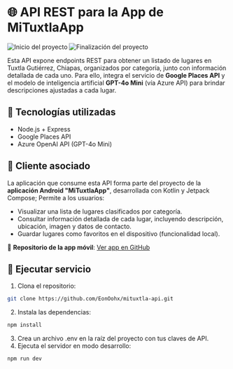 # 🌐 API REST para la App de MiTuxtlaApp
![Inicio del proyecto](https://img.shields.io/badge/Inicio-Marzo%202025-blue)
![Finalización del proyecto](https://img.shields.io/badge/Finalizado-Marzo%202025-green)

Esta API expone endpoints REST para obtener un listado de lugares en Tuxtla Gutiérrez, Chiapas, organizados por categoría, junto con información detallada de cada uno. Para ello, integra el servicio de **Google Places API** y el modelo de inteligencia artificial **GPT-4o Mini** (vía Azure API) para brindar descripciones ajustadas a cada lugar.

## 🔧 Tecnologías utilizadas
- Node.js + Express
- Google Places API
- Azure OpenAI API (GPT-4o Mini)

## 📱 Cliente asociado

La aplicación que consume esta API forma parte del proyecto de la **aplicación Android "MiTuxtlaApp"**, desarrollada con Kotlin y Jetpack Compose; Permite a los usuarios:

- Visualizar una lista de lugares clasificados por categoría.
- Consultar información detallada de cada lugar, incluyendo descripción, ubicación, imagen y datos de contacto.
- Guardar lugares como favoritos en el dispositivo (funcionalidad local).

📱 **Repositorio de la app móvil**: [Ver app en GitHub](https://github.com/EonOohx/mituxtla-app)

## 🚀 Ejecutar servicio

1. Clona el repositorio:
```bash
git clone https://github.com/EonOohx/mituxtla-api.git
```
2. Instala las dependencias:
```bash
npm install
```
3. Crea un archivo .env en la raíz del proyecto con tus claves de API.
4. Ejecuta el servidor en modo desarrollo:
```bash
npm run dev
```
